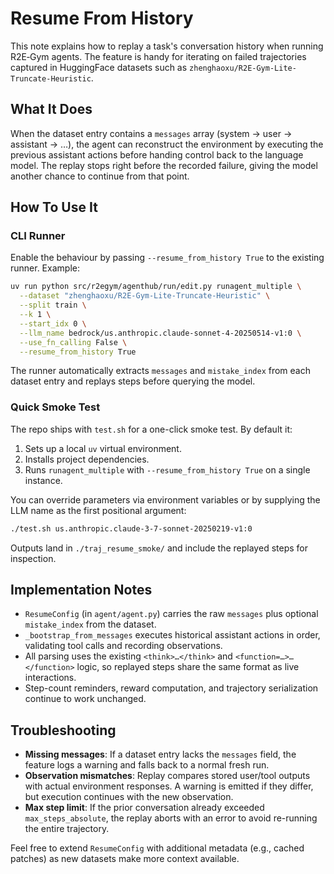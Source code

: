 # Resume From History

This note explains how to replay a task's conversation history when running R2E‑Gym agents. The feature is handy for iterating on failed trajectories captured in HuggingFace datasets such as `zhenghaoxu/R2E-Gym-Lite-Truncate-Heuristic`.

## What It Does

When the dataset entry contains a `messages` array (system → user → assistant → …), the agent can reconstruct the environment by executing the previous assistant actions before handing control back to the language model. The replay stops right before the recorded failure, giving the model another chance to continue from that point.

## How To Use It

### CLI Runner

Enable the behaviour by passing `--resume_from_history True` to the existing runner. Example:

```bash
uv run python src/r2egym/agenthub/run/edit.py runagent_multiple \
  --dataset "zhenghaoxu/R2E-Gym-Lite-Truncate-Heuristic" \
  --split train \
  --k 1 \
  --start_idx 0 \
  --llm_name bedrock/us.anthropic.claude-sonnet-4-20250514-v1:0 \
  --use_fn_calling False \
  --resume_from_history True
```

The runner automatically extracts `messages` and `mistake_index` from each dataset entry and replays steps before querying the model.

### Quick Smoke Test

The repo ships with `test.sh` for a one-click smoke test. By default it:

1. Sets up a local `uv` virtual environment.
2. Installs project dependencies.
3. Runs `runagent_multiple` with `--resume_from_history True` on a single instance.

You can override parameters via environment variables or by supplying the LLM name as the first positional argument:

```bash
./test.sh us.anthropic.claude-3-7-sonnet-20250219-v1:0
```

Outputs land in `./traj_resume_smoke/` and include the replayed steps for inspection.

## Implementation Notes

- `ResumeConfig` (in `agent/agent.py`) carries the raw `messages` plus optional `mistake_index` from the dataset.
- `_bootstrap_from_messages` executes historical assistant actions in order, validating tool calls and recording observations.
- All parsing uses the existing `<think>…</think>` and `<function=…>…</function>` logic, so replayed steps share the same format as live interactions.
- Step-count reminders, reward computation, and trajectory serialization continue to work unchanged.

## Troubleshooting

- **Missing messages**: If a dataset entry lacks the `messages` field, the feature logs a warning and falls back to a normal fresh run.
- **Observation mismatches**: Replay compares stored user/tool outputs with actual environment responses. A warning is emitted if they differ, but execution continues with the new observation.
- **Max step limit**: If the prior conversation already exceeded `max_steps_absolute`, the replay aborts with an error to avoid re-running the entire trajectory.

Feel free to extend `ResumeConfig` with additional metadata (e.g., cached patches) as new datasets make more context available.

